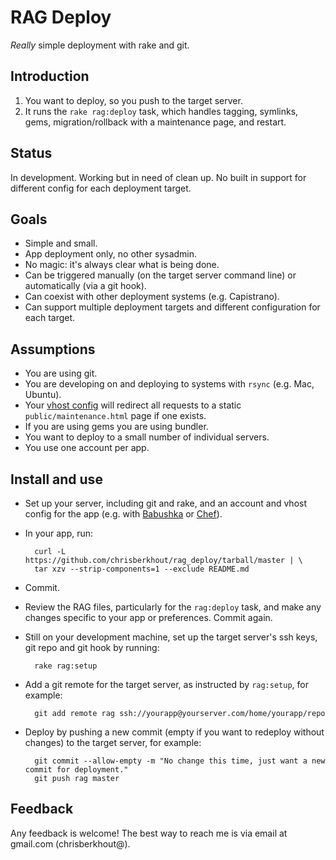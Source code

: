 # RAG Deploy

_Really_ simple deployment with rake and git.

## Introduction

1. You want to deploy, so you push to the target server. 
2. It runs the `rake rag:deploy` task, which handles tagging, symlinks, gems, migration/rollback with a maintenance page, and restart.

## Status

In development. Working but in need of clean up.
No built in support for different config for each deployment target.

## Goals

* Simple and small.
* App deployment only, no other sysadmin.
* No magic: it's always clear what is being done.
* Can be triggered manually (on the target server command line) or automatically (via a git hook).
* Can coexist with other deployment systems (e.g. Capistrano).
* Can support multiple deployment targets and different configuration for each target.

## Assumptions

* You are using git.
* You are developing on and deploying to systems with `rsync` (e.g. Mac, Ubuntu).
* Your [vhost config](https://github.com/chrisberkhout/babushka-deps/blob/master/user/site.rb) will redirect all requests to a static `public/maintenance.html` page if one exists.
* If you are using gems you are using bundler.
* You want to deploy to a small number of individual servers.
* You use one account per app.

## Install and use

* Set up your server, including git and rake, and an account and vhost config for the app (e.g. with [Babushka](http://babushka.me/) or [Chef](http://wiki.opscode.com/display/chef/)).
* In your app, run:

        curl -L https://github.com/chrisberkhout/rag_deploy/tarball/master | \
        tar xzv --strip-components=1 --exclude README.md

* Commit.
* Review the RAG files, particularly for the `rag:deploy` task, and make any changes specific to your app or preferences. Commit again.
* Still on your development machine, set up the target server's ssh keys, git repo and git hook by running:

        rake rag:setup

* Add a git remote for the target server, as instructed by `rag:setup`, for example:

        git add remote rag ssh://yourapp@yourserver.com/home/yourapp/repo

* Deploy by pushing a new commit (empty if you want to redeploy without changes) to the target server, for example:

        git commit --allow-empty -m "No change this time, just want a new commit for deployment."
        git push rag master

## Feedback

Any feedback is welcome! The best way to reach me is via email at gmail.com (chrisberkhout@).

